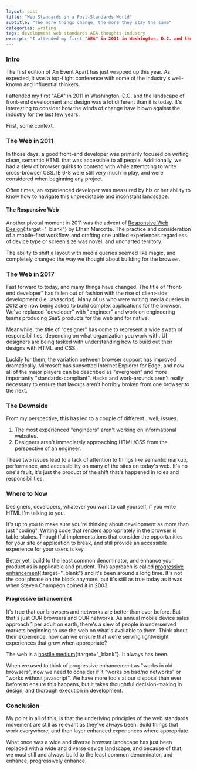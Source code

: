 ```yaml
---
layout: post
title: "Web Standards in a Post-Standards World"
subtitle: "The more things change, the more they stay the same"
categories: writing
tags: development web standards AEA thoughts industry
excerpt: "I attended my first "AEA" in 2011 in Washington, D.C. and the landscape of front-end development and design was a lot different than it is today. It's interesting to consider how the winds of change have blown against the industry for the last few years."
---
```


### Intro

The first edition of An Event Apart has just wrapped up this year. As expected, it was a top-flight conference with some of the industry's well-known and influential thinkers. 

I attended my first "AEA" in 2011 in Washington, D.C. and the landscape of front-end development and design was a lot different than it is today. It's interesting to consider how the winds of change have blown against the industry for the last few years.

First, some context.

### The Web in 2011

In those days, a good front-end developer was primarily focused on writing clean, semantic HTML that was accessible to all people. Additionally, we had a slew of browser quirks to contend with while attempting to write cross-browser CSS. IE 6-8 were still very much in play, and were considered when beginning any project.

Often times, an experienced developer was measured by his or her ability to know how to navigate this unpredictable and inconstant landscape.

#### The Responsive Web

Another pivotal moment in 2011 was the advent of [Responsive Web Design](https://ethanmarcotte.com/){:target="_blank"} by Ethan Marcotte. The practice and consideration of a mobile-first workflow, and crafting one unified experiences regardless of device type or screen size was novel, and uncharted territory.

The ability to shift a layout with media queries seemed like magic, and completely changed the way we thought about building for the browser.

### The Web in 2017

Fast forward to today, and many things have changed. The title of "front-end developer" has fallen out of fashion with the rise of client-side development (i.e. javascript). Many of us who were writing media queries in 2012 are now being asked to build complex applications for the browser. We've replaced "developer" with "engineer" and work on engineering teams producing SaaS products for the web and for native.

Meanwhile, the title of "designer" has come to represent a wide swath of responsibilities, depending on what organization you work with. UI designers are being tasked with understanding how to build out their designs with HTML and CSS. 

Luckily for them, the variation between browser support has improved dramatically. Microsoft has sunsetted Internet Explorer for Edge, and now all of the major players can be described as "evergreen" and more importantly "standards-compliant". Hacks and work-arounds aren't really necessary to ensure that layouts aren't horribly broken from one browser to the next.

### The Downside

From my perspective, this has led to a couple of different...well, issues.

1. The most experienced "engineers" aren't working on informational websites.
2. Designers aren't immediately approaching HTML/CSS from the perspective of an engineer.

These two issues lead to a lack of attention to things like semantic markup, performance, and accessibility on many of the sites on today's web. It's no one's fault, it's just the product of the shift that's happened in roles and responsibilities.

### Where to Now

Designers, developers, whatever you want to call yourself, if you write HTML I'm talking to you. 

It's up to you to make sure you're thinking about development as more than just "coding". Writing code that renders appropriately in the browser is table-stakes. Thoughtful implementations that consider the opportunities for your site or application to break, and still provide an accessible experience for your users is key. 

Better yet, build to the least common denominator, and enhance your product as is applicable and prudent. This approach is called [progressive enhancement](https://en.wikipedia.org/wiki/Progressive_enhancement){:target="_blank"} and it's been around a long time. It's not the cool phrase on the block anymore, but it's still as true today as it was when Steven Champeon coined it in 2003.

#### Progressive Enhancement

It's true that our browsers and networks are better than ever before. But that's just OUR browsers and OUR networks. As annual mobile device sales approach 1 per adult on earth, there's a slew of people in underserved markets beginning to use the web on what's available to them. Think about their experience, how can we ensure that we're serving lightweight experiences that grow when appropriate?

The web is a [hostile medium](https://adactio.com/journal/6692){:target="_blank"}. It always has been. 

When we used to think of progressive enhancement as "works in old browsers", now we need to consider if it "works on bad/no networks" or "works without javascript". We have more tools at our disposal than ever before to ensure this happens, but it takes thoughtful decision-making in design, and thorough execution in development.

### Conclusion

My point in all of this, is that the underlying principles of the web standards movement are still as relevant as they've always been. Build things that work everywhere, and then layer enhanced experiences where appropriate.

What once was a wide and diverse browser landscape has just been replaced with a wide and diverse device landscape, and because of that, we must still and always build to the least common denominator, and enhance; progressively enhance.